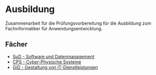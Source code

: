 # Ausbildung

Zusammenarbeit für die Prüfungsvorbereitung für die Ausbildung zum Fachinformatiker für Anwendungsentwicklung.

## Fächer

- [SuD - Software und Datenmanagement](src/SuD/SuD.md)
- [CPS - Cyber-Physische Systeme](src/CPS/CPS.md)
- [GiD - Gestaltung von IT-Dienstleistungen](src/GiD/GiD.md)
